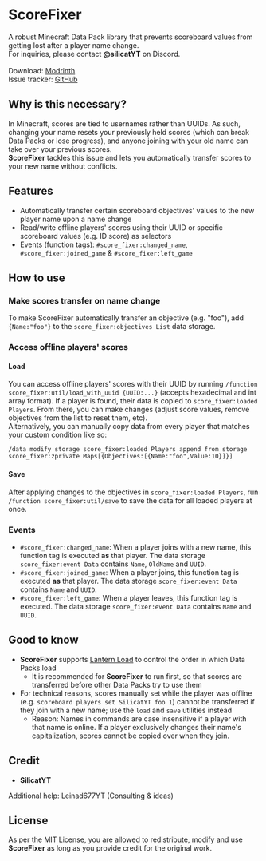 # ScoreFixer
A robust Minecraft Data Pack library that prevents scoreboard values from getting lost after a player name change.\
For inquiries, please contact **@silicatYT** on Discord.\
\
Download: [Modrinth](https://modrinth.com/datapack/score-fixer)\
Issue tracker: [GitHub](https://github.com/CMDred/ScoreFixer)

## Why is this necessary?
In Minecraft, scores are tied to usernames rather than UUIDs. As such, changing your name resets your previously held scores (which can break Data Packs or lose progress), and anyone joining with your old name can take over your previous scores.\
**ScoreFixer** tackles this issue and lets you automatically transfer scores to your new name without conflicts.

## Features
- Automatically transfer certain scoreboard objectives' values to the new player name upon a name change
- Read/write offline players' scores using their UUID or specific scoreboard values (e.g. ID score) as selectors
- Events (function tags): `#score_fixer:changed_name`, `#score_fixer:joined_game` & `#score_fixer:left_game`

## How to use
### Make scores transfer on name change
To make ScoreFixer automatically transfer an objective (e.g. "foo"), add `{Name:"foo"}` to the `score_fixer:objectives List` data storage.

### Access offline players' scores
#### Load
You can access offline players' scores with their UUID by running `/function score_fixer:util/load_with_uuid {UUID:...}` (accepts hexadecimal and int array format). If a player is found, their data is copied to `score_fixer:loaded Players`. From there, you can make changes (adjust score values, remove objectives from the list to reset them, etc).\
Alternatively, you can manually copy data from every player that matches your custom condition like so: 
```
/data modify storage score_fixer:loaded Players append from storage score_fixer:zprivate Maps[{Objectives:[{Name:"foo",Value:10}]}]
```
#### Save
After applying changes to the objectives in `score_fixer:loaded Players`, run `/function score_fixer:util/save` to save the data for all loaded players at once.

### Events
- `#score_fixer:changed_name`: When a player joins with a new name, this function tag is executed **as** that player. The data storage `score_fixer:event Data` contains `Name`, `OldName` and `UUID`.
- `#score_fixer:joined_game`: When a player joins, this function tag is executed **as** that player. The data storage `score_fixer:event Data` contains `Name` and `UUID`.
- `#score_fixer:left_game`: When a player leaves, this function tag is executed. The data storage `score_fixer:event Data` contains `Name` and `UUID`.

## Good to know
- **ScoreFixer** supports [Lantern Load](https://github.com/LanternMC/load) to control the order in which Data Packs load
  - It is recommended for **ScoreFixer** to run first, so that scores are transferred before other Data Packs try to use them
- For technical reasons, scores manually set while the player was offline (e.g. `scoreboard players set SilicatYT foo 1`) cannot be transferred if they join with a new name; use the `load` and `save` utilities instead
  - Reason: Names in commands are case insensitive if a player with that name is online. If a player exclusively changes their name's capitalization, scores cannot be copied over when they join.

## Credit
- **SilicatYT**

Additional help: Leinad677YT (Consulting & ideas)

## License
As per the MIT License, you are allowed to redistribute, modify and use **ScoreFixer** as long as you provide credit for the original work.
